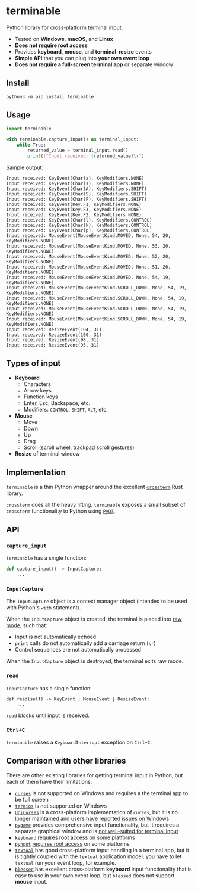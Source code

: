 # terminable
Python library for cross-platform terminal input.

- Tested on **Windows**, **macOS**, and **Linux**
- **Does not require root access**
- Provides **keyboard**, **mouse**, and **terminal-resize** events
- **Simple API** that you can plug into **your own event loop**
- **Does not require a full-screen terminal app** or separate window

## Install
```
python3 -m pip install terminable
```

## Usage
```python
import terminable

with terminable.capture_input() as terminal_input:
    while True:
        returned_value = terminal_input.read()
        print(f"Input received: {returned_value}\r")
```

Sample output:
```
Input received: KeyEvent(Char(a), KeyModifiers.NONE)
Input received: KeyEvent(Char(s), KeyModifiers.NONE)
Input received: KeyEvent(Char(A), KeyModifiers.SHIFT)
Input received: KeyEvent(Char(S), KeyModifiers.SHIFT)
Input received: KeyEvent(Char(F), KeyModifiers.SHIFT)
Input received: KeyEvent(Key.F1, KeyModifiers.NONE)
Input received: KeyEvent(Key.F3, KeyModifiers.NONE)
Input received: KeyEvent(Key.F2, KeyModifiers.NONE)
Input received: KeyEvent(Char(l), KeyModifiers.CONTROL)
Input received: KeyEvent(Char(k), KeyModifiers.CONTROL)
Input received: KeyEvent(Char(p), KeyModifiers.CONTROL)
Input received: MouseEvent(MouseEventKind.MOVED, None, 54, 20, KeyModifiers.NONE)
Input received: MouseEvent(MouseEventKind.MOVED, None, 53, 20, KeyModifiers.NONE)
Input received: MouseEvent(MouseEventKind.MOVED, None, 52, 20, KeyModifiers.NONE)
Input received: MouseEvent(MouseEventKind.MOVED, None, 51, 20, KeyModifiers.NONE)
Input received: MouseEvent(MouseEventKind.MOVED, None, 54, 19, KeyModifiers.NONE)
Input received: MouseEvent(MouseEventKind.SCROLL_DOWN, None, 54, 19, KeyModifiers.NONE)
Input received: MouseEvent(MouseEventKind.SCROLL_DOWN, None, 54, 19, KeyModifiers.NONE)
Input received: MouseEvent(MouseEventKind.SCROLL_DOWN, None, 54, 19, KeyModifiers.NONE)
Input received: MouseEvent(MouseEventKind.SCROLL_DOWN, None, 54, 19, KeyModifiers.NONE)
Input received: ResizeEvent(104, 31)
Input received: ResizeEvent(100, 31)
Input received: ResizeEvent(98, 31)
Input received: ResizeEvent(95, 31)
```

## Types of input
- **Keyboard**
  - Characters
  - Arrow keys
  - Function keys
  - Enter, Esc, Backspace, etc.
  - Modifiers: `CONTROL`, `SHIFT`, `ALT`, etc.
- **Mouse**
  - Move
  - Down
  - Up
  - Drag
  - Scroll (scroll wheel, trackpad scroll gestures)
- **Resize** of terminal window


## Implementation
`terminable` is a thin Python wrapper around the excellent [`crossterm`](https://github.com/crossterm-rs/crossterm) Rust library.

`crossterm` does all the heavy lifting.  `terminable` exposes a small subset of `crossterm` functionality to Python using [`PyO3`](https://docs.rs/pyo3/latest/pyo3/).


## API

### `capture_input`
`terminable` has a single function:
```python
def capture_input() -> InputCapture:
    ...
```

### `InputCapture`
The `InputCapture` object is a context manager object (intended to be used with Python's `with` statement).

When the `InputCapture` object is created, the terminal is placed into [raw mode](https://en.wikipedia.org/wiki/Terminal_mode), such that:

- Input is not automatically echoed
- `print` calls do not automatically add a carriage return (`\r`)
- Control sequences are not automatically processed

When the `InputCapture` object is destroyed, the terminal exits raw mode.

### `read`
`InputCapture` has a single function:
```
def read(self) -> KeyEvent | MouseEvent | ResizeEvent:
    ...
```

`read` blocks until input is received.

### `Ctrl+C`
`terminable` raises a `KeyboardInterrupt` exception on `Ctrl+C`.

## Comparison with other libraries

There are other existing libraries for getting terminal input in Python, but each of them have their limitations:

- [`curses`](https://docs.python.org/3/howto/curses.html) is not supported on Windows and requires a the terminal app to be full screen
- [`termios`](https://docs.python.org/3/library/termios.html) is not supported on Windows
- [`UniCurses`](https://pypi.org/project/UniCurses/) is a cross-platform implementation of `curses`, but it is no longer maintained and [users have reported issues on Windows](http://sourceforge.net/apps/wordpress/pyunicurses/)
- [`pygame`](https://pypi.org/project/pygame/) provides comprehensive input functionality, but it requires a separate graphical window and is [not well-suited for terminal input](https://stackoverflow.com/a/9816039)
- [`keyboard`](https://pypi.org/project/keyboard/) [requires root access](https://stackoverflow.com/a/54044833) on some platforms
- [`pynput`](https://pypi.org/project/pynput/) [requires root access](https://pynput.readthedocs.io/en/latest/limitations.html) on some platforms
- [`textual`](https://pypi.org/project/textual/) has good cross-platform input handling in a terminal app, but it is tightly coupled with the `textual` application model; you have to let `textual` run your event loop, for example.
- [`blessed`](https://pypi.org/project/blessed/) has excellent cross-platform **keyboard** input functionality that is easy to use in your own event loop, but `blessed` does not support **mouse** input.

